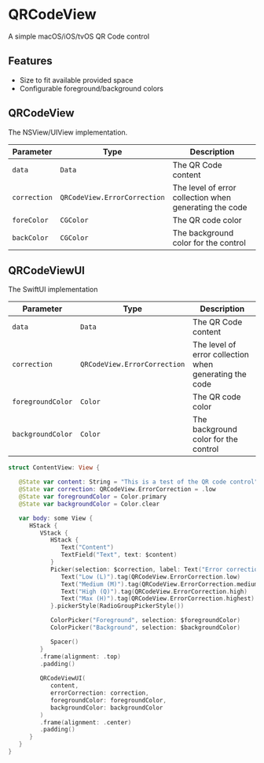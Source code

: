 # QRCodeView

A simple macOS/iOS/tvOS QR Code control

## Features

* Size to fit available provided space
* Configurable foreground/background colors

## QRCodeView

The NSView/UIView implementation.

| Parameter     | Type                         | Description                                            |
|---------------|------------------------------|--------------------------------------------------------|
| `data`        | `Data`                       | The QR Code content                                    |
| `correction`  | `QRCodeView.ErrorCorrection` | The level of error collection when generating the code |
| `foreColor`   | `CGColor`                    | The QR code color                                      |
| `backColor`   | `CGColor`                    | The background color for the control                   |

## QRCodeViewUI

The SwiftUI implementation

| Parameter         | Type                         | Description                                            |
|-------------------|------------------------------|--------------------------------------------------------|
| `data`            | `Data`                       | The QR Code content                                    |
| `correction`      | `QRCodeView.ErrorCorrection` | The level of error collection when generating the code |
| `foregroundColor` | `Color`                      | The QR code color                                      |
| `backgroundColor` | `Color`                      | The background color for the control                   |


```swift
struct ContentView: View {

   @State var content: String = "This is a test of the QR code control"
   @State var correction: QRCodeView.ErrorCorrection = .low
   @State var foregroundColor = Color.primary
   @State var backgroundColor = Color.clear

   var body: some View {
      HStack {
         VStack {
            HStack {
               Text("Content")
               TextField("Text", text: $content)
            }
            Picker(selection: $correction, label: Text("Error correction:")) {
               Text("Low (L)").tag(QRCodeView.ErrorCorrection.low)
               Text("Medium (M)").tag(QRCodeView.ErrorCorrection.medium)
               Text("High (Q)").tag(QRCodeView.ErrorCorrection.high)
               Text("Max (H)").tag(QRCodeView.ErrorCorrection.highest)
            }.pickerStyle(RadioGroupPickerStyle())

            ColorPicker("Foreground", selection: $foregroundColor)
            ColorPicker("Background", selection: $backgroundColor)

            Spacer()
         }
         .frame(alignment: .top)
         .padding()
         
         QRCodeViewUI(
            content,
            errorCorrection: correction,
            foregroundColor: foregroundColor,
            backgroundColor: backgroundColor
         )
         .frame(alignment: .center)
         .padding()
      }
   }
}

```
